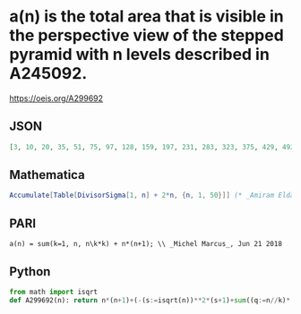# a\(n\) is the total area that is visible in the perspective view of the stepped pyramid with n levels described in A245092\.
https://oeis.org/A299692
## JSON
```JSON
[3, 10, 20, 35, 51, 75, 97, 128, 159, 197, 231, 283, 323, 375, 429, 492, 544, 619, 677, 759, 833, 913, 983, 1091, 1172, 1266, 1360, 1472, 1560, 1692, 1786, 1913, 2027, 2149, 2267, 2430, 2542, 2678, 2812, 2982, 3106, 3286, 3416, 3588, 3756, 3920, 4062, 4282, 4437, 4630, 4804, 5006, 5166, 5394, 5576, 5808, 6002]
```
## Mathematica
```Mathematica
Accumulate[Table[DivisorSigma[1, n] + 2*n, {n, 1, 50}]] (* _Amiram Eldar_, Mar 21 2024 *)
```
## PARI
```PARI
a(n) = sum(k=1, n, n\k*k) + n*(n+1); \\ _Michel Marcus_, Jun 21 2018
```
## Python
```Python
from math import isqrt
def A299692(n): return n*(n+1)+(-(s:=isqrt(n))**2*(s+1)+sum((q:=n//k)*((k<<1)+q+1) for k in range(1,s+1))>>1) # _Chai Wah Wu_, Oct 22 2023
```
